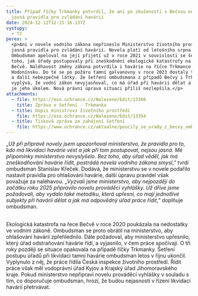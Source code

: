 ```yaml
---
title: Případ říčky Trkmanky potvrdil, že ani po zkušenosti s Bečvou nemáme
  jasná pravidla pro zvládání havárií
date: 2024-12-12T12:15:16.137Z
vystupy:
  - tz
perex: >
  <p>Ani v novele vodního zákona nepřineslo Ministerstvo životního prostředí
  jasná pravidla pro zvládání havárií. Novela platí od letošního srpna.
  Ombudsman apeloval na její přijetí už v roce 2021 v souvislosti se šetřením
  toho, jak úřady postupovaly při zneškodnění ekologické katastrofy na řece
  Bečvě. Naléhavost změny zákona potvrdila i havárie na říčce Trkmance na
  Hodonínsku. Do té se po požáru tamní galvanovny v roce 2023 dostaly těžké kovy
  a další nebezpečné látky. Ze šetření ombudsmana z případů Bečvy i Trkmanky
  vyplývá, že vodní zákon nevyjasňoval, co má úřad při havárii dělat a co přesně
  je jeho úkolem. Nová právní úprava situaci příliš nezlepšila.</p>
attachments:
  - file: https://eso.ochrance.cz/Nalezene/Edit/13360
    title: Zpráva o šetření - Trkmanka
  - title: Dopis ministrovi životního prostředí
    file: https://eso.ochrance.cz/Nalezene/Edit/13354
  - title: Tisková zpráva ze zahájení šetření
    file: https://www.ochrance.cz/aktualne/poucily_se_urady_z_becvy_ombudsman_si_to_overi_na_pripadu_znecisteni_jihomoravske_trkmanky/
---
```

<p>&bdquo;<em>Už při přípravě novely jsem upozorňoval ministerstvo, že pravidla pro to, kdo má likvidaci havárie vést a jak při tom postupovat, nejsou jasná. Mé připomínky ministerstvo nevyslyšelo. Bez toho, aby úřad věděl, jak má zneškodňování havárie řídit, postrádá novela vodního zákona smysl</em>,&ldquo; tvrdí ombudsman Stanislav Křeček. Dodává, že ministerstvu se v novele podařilo nastavit pravidla pro ohlašování havárie, další úpravu pravidel však považuje za naléhavou. &bdquo;<em>Vyzvali jsme ministerstvo, aby nejpozději do začátku roku 2025 připravilo novelu prováděcí vyhlášky. Už dříve jsme požadovali, aby vydalo také metodiku, která upřesní, co mají jednotlivé subjekty při havárii dělat a jak má odpovědný úřad práce řídit</em>,&ldquo; doplňuje ombudsman.</p>

<p><br />
Ekologická katastrofa na řece Bečvě v roce 2020 poukázala na nedostatky ve vodním zákoně. Ombudsman se proto obrátil na ministerstvo, aby ohlašování havárií zpřehlednilo. Dále požadoval, aby ministerstvo upřesnilo, který úřad odstraňování havárie řídí, a vyjasnilo, v čem práce spočívají. O tři roky později se situace opakovala na případě říčky Trkmanky. Šetření postupu úřadů při likvidaci tamní havárie ombudsman letos v říjnu ukončil. Vyplynulo z něj, že práce řídila Česká inspekce životního prostředí. Řídit práce však měl vodoprávní úřad Kyjov a Krajský úřad Jihomoravského kraje. Pokud ministerstvo nepřipraví novelu prováděcí vyhlášky v souladu s tím, co doporučuje ombudsman, hrozí, že budou nejasnosti v řízení likvidací havárií přetrvávat.<br />
&nbsp;</p>

